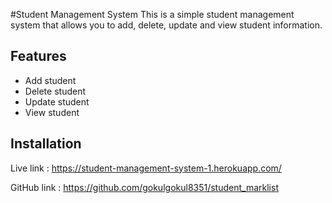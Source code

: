 #Student Management System
This is a simple student management system that allows you to add, delete, update and view student information.

## Features
- Add student
- Delete student
- Update student
- View student

## Installation

Live link : https://student-management-system-1.herokuapp.com/

GitHub link : https://github.com/gokulgokul8351/student_marklist

